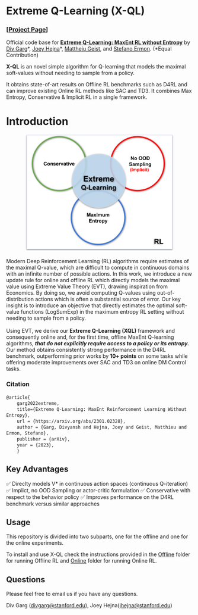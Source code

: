 # Extreme Q-Learning (X-QL)

### [**[Project Page](https://div99.github.io/XQL)**] 

Official code base for **[Extreme Q-Learning: MaxEnt RL without Entropy](https://arxiv.org/abs/2301.02328)** by [Div Garg](https://divyanshgarg.com/)\*, [Joey Hejna](https://jhejna.github.io)\*, [Mattheiu Geist](https://scholar.google.com/citations?user=ectPLEUAAAAJ&hl=en), and [Stefano Ermon](https://cs.stanford.edu/~ermon/).
(*Equal Contribution)

**X-QL** is an novel simple algorithm for Q-learning that models the maximal soft-values without needing to sample from a policy. 

It obtains state-of-art results on Offline RL benchmarks such as D4RL and can improve existing Online RL methods like SAC and TD3. It combines Max Entropy, Conservative & Implicit RL in a single framework.
# Introduction

<a href="https://div99.github.io/XQL">
<p align="center">
	<img class="img" src="docs/diagram.svg" style="width:400px;height:auto;"><br>
</p>
</a>

Modern Deep Reinforcement Learning (RL) algorithms require estimates of the maximal Q-value, which are difficult to compute in continuous domains with an infinite number of possible actions. In this work, we introduce a new update rule for online and offline RL which directly models the maximal value using Extreme Value Theory (EVT), drawing inspiration from Economics. By doing so, we avoid computing Q-values using out-of-distribution actions which is often a substantial source of error. Our key insight is to introduce an objective that directly estimates the optimal soft-value functions (LogSumExp) in the maximum entropy RL setting without needing to sample from a policy. <br><br>
Using EVT, we derive our **Extreme Q-Learning (XQL)** framework and consequently online and, for the first time, offline MaxEnt Q-learning algorithms,  ***that do not explicitly require access to a policy or its entropy.*** Our method obtains consistently strong performance in the D4RL benchmark, outperforming prior works by **10+ points** on some tasks while offering moderate improvements over SAC and TD3 on online DM Control tasks.


### Citation
```
@article{
	garg2022extreme,
	title={Extreme Q-Learning: MaxEnt Reinforcement Learning Without Entropy},
	url = {https://arxiv.org/abs/2301.02328},
  	author = {Garg, Divyansh and Hejna, Joey and Geist, Matthieu and Ermon, Stefano},
	publisher = {arXiv},
  	year = {2023},
	}
```

## Key Advantages

✅  Direclty models V* in continuous action spaces (continuous Q-iteration)
✅  Implict, no OOD Sampling or actor-critic formulation
✅  Conservative with respect to the behavior policy
✅  Improves performance on the D4RL benchmark versus similar approaches

## Usage

This repository is divided into two subparts, one for the offline and one for the online experiments.

To install and use X-QL check the instructions provided in the [Offline](offline) folder for running Offline RL and [Online](online) folder for running Online RL.


## Questions
Please feel free to email us if you have any questions. 

Div Garg ([divgarg@stanford.edu](mailto:divgarg@stanford.edu?subject=[GitHub]%X-QL)), Joey Hejna([jhejna@stanford.edu](mailto:jhejna@stanford.edu?subject=[GitHub]%X-QL))

